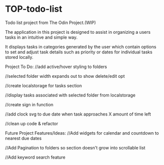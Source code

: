 # TOP-todo-list
Todo list project from The Odin Project.(WIP)

The application in this project is designed to assist in organizing a users tasks in an intuitive and simple way.

It displays tasks in categories generated by the user which contain options to set and adjust task details such as priority or dates for individual tasks stored locally.


Project To Do:
  //add active/hover styling to folders

  //selected folder width expands out to show delete/edit opt

  //create localstorage for tasks section 

  //display tasks associated with selected folder from localstorage

  //create sign in function

  //add clock svg to due date when task approaches X amount of time left

  //clean up code & refactor


Future Project Features/Ideas:
  //Add widgets for calendar and countdown to nearest due dates

  //Add Pagination to folders so section doesn't grow into scrollable list

  //Add keyword search feature 
